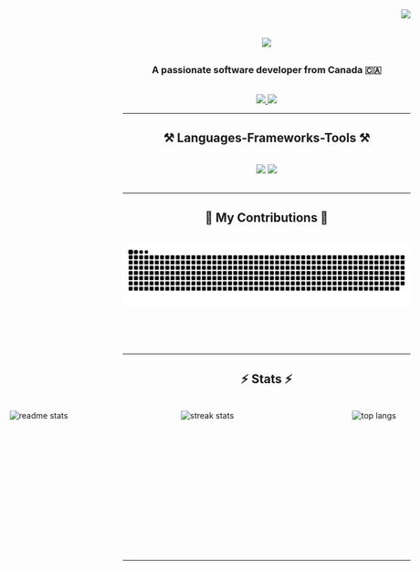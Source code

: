 <img align="right" src="https://visitor-badge.laobi.icu/badge?page_id=salesp07.salesp07" />

<h1 align="center">
    <img src="https://readme-typing-svg.herokuapp.com/?font=Righteous&size=35&center=true&vCenter=true&width=500&height=70&duration=4000&lines=Hi+There!+👋;+I'm+Alexandre+!;" />
</h1>

<h3 align="center">A passionate software developer from Canada 🇨🇦</h3>

<br/>
 
<div align="center"> 
  <a href="mailto:contatoxandyofc@gmail.com">
    <img src="https://img.shields.io/badge/Gmail-333333?style=for-the-badge&logo=gmail&logoColor=red" />
  </a>
    
  <a href="[https://linkedin.com/in/pedro-sales-muniz](https://www.linkedin.com/in/xandyy/)" target="_blank">
    <img src="https://img.shields.io/badge/LinkedIn-0077B5?style=for-the-badge&logo=linkedin&logoColor=white" target="_blank" />
  </a>
</div>

 <hr/>
 
<h2 align="center">⚒️ Languages-Frameworks-Tools ⚒️</h2>
<br/>
<div align="center">
    <img src="https://skillicons.dev/icons?i=bootstrap,html,css,vscode,github,figma,git" />
    <img src="https://skillicons.dev/icons?i=javascript,typescript,c,java,mysql" /><br>
</div>

<br/>
<hr/>

<div align="center">
  <h2>🐍 My Contributions 🐍</h2>
  <br>
  <img alt="snake eating my contributions" src="https://raw.githubusercontent.com/salesp07/salesp07/output/github-contribution-grid-snake.svg" />
  
  <br/><br/><br/>
</div>

<hr/>

<h2 align="center">⚡ Stats ⚡</h2>
<br>
<div style="display: flex; justify-content: center;">
      <img width=300 height=200 src="https://github-readme-stats-salesp07.vercel.app/api?username=Xandyssz&count_private=true&show_icons=true&theme=react&rank_icon=github&border_radius=10" alt="readme stats"/>

  <img width=300 height=200 src="https://github-readme-streak-stats-salesp07.vercel.app/?user=Xandyssz&count_private=true&theme=react&border_radius=10" alt="streak stats"/>

  <img width=300 height=200 src="https://github-readme-stats-salesp07.vercel.app/api/top-langs/?username=Xandyssz&hide=HTML&langs_count=8&layout=compact&theme=react&border_radius=10&size_weight=0.5&count_weight=0.5&exclude_repo=github-readme-stats" alt="top langs" />
</div>


<br/><br/>

<hr/>

<br/>

<br/>
